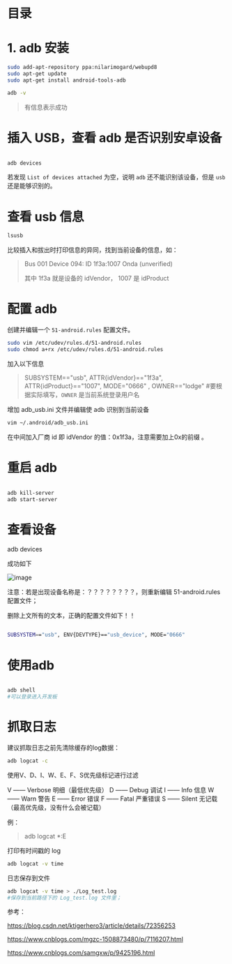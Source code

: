# 目录

# 1. adb 安装

``` bash
sudo add-apt-repository ppa:nilarimogard/webupd8
sudo apt-get update
sudo apt-get install android-tools-adb
```

``` bash
adb -v 
```

> 有信息表示成功

# 插入 USB，查看 adb 是否识别安卓设备 

``` bash

adb devices
```

若发现 `List of devices attached` 为空，说明 `adb` 还不能识别该设备，但是 `usb` 还是能够识别的。 

# 查看 usb 信息

``` bash
lsusb
```

比较插入和拔出时打印信息的异同，找到当前设备的信息，如：

> Bus 001 Device 094: ID 1f3a:1007 Onda (unverified)   
> 
> 其中 1f3a 就是设备的 idVendor， 1007 是 idProduct 


# 配置 adb

创建并编辑一个 `51-android.rules` 配置文件。

``` bash
sudo vim /etc/udev/rules.d/51-android.rules
sudo chmod a+rx /etc/udev/rules.d/51-android.rules
```

加入以下信息

> SUBSYSTEM=="usb", ATTR{idVendor}=="1f3a", ATTR{idProduct}=="1007", MODE="0666" , OWNER=="lodge"
> #要根据实际填写，`OWNER` 是当前系统登录用户名

增加 adb_usb.ini 文件并编辑使 adb 识别到当前设备 

``` bash
vim ~/.android/adb_usb.ini
```

在中间加入厂商 id 即 idVendor 的值：0x1f3a，注意需要加上0x的前缀 。

# 重启 adb

``` bash

adb kill-server
adb start-server
```

# 查看设备

adb devices

成功如下

![image](https://user-images.githubusercontent.com/26021085/164889288-fd320009-06dd-4f44-8342-a4389b7943df.png)

注意：若是出现设备名称是：？？？？？？？？，则重新编辑 51-android.rules 配置文件；

删除上文所有的文本，正确的配置文件如下！！

``` bash

SUBSYSTEM=="usb", ENV{DEVTYPE}=="usb_device", MODE="0666"

```

# 使用adb

``` bash

adb shell
#可以登录进入开发板
```

# 抓取日志

建议抓取日志之前先清除缓存的log数据：

``` bash
adb logcat -c

```

使用V、D、I、W、E、F、S优先级标记进行过滤

V —— Verbose 明细（最低优先级）
D —— Debug 调试
I —— Info 信息
W —— Warn 警告
E —— Error 错误
F —— Fatal 严重错误
S —— Silent 无记载（最高优先级，没有什么会被记载）

例：
> adb logcat *:E

打印有时间戳的 log

``` bash
adb logcat -v time
```

日志保存到文件

``` bash
adb logcat -v time > ./Log_test.log
#保存到当前路径下的 Log_test.log 文件里；
```

参考：

<https://blog.csdn.net/ktigerhero3/article/details/72356253>

<https://www.cnblogs.com/mgzc-1508873480/p/7116207.html>

<https://www.cnblogs.com/samgxw/p/9425196.html>
